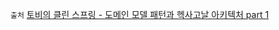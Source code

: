 `출처` [토비의 클린 스프링 - 도메인 모델 패턴과 헥사고날 아키텍처 part 1](https://www.inflearn.com/course/%ED%86%A0%EB%B9%84-%ED%81%B4%EB%A6%B0%EC%8A%A4%ED%94%84%EB%A7%81-%EB%8F%84%EB%A9%94%EC%9D%B8%EB%AA%A8%EB%8D%B8%ED%8C%A8%ED%84%B4-%ED%97%A5%EC%82%AC%EA%B3%A0%EB%82%A0-part1/dashboard)

